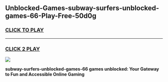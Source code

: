 
## Unblocked-Games-subway-surfers-unblocked-games-66-Play-Free-50d0g
<h3>
<a href="https://premium76.site?title=subway-surfers-unblocked-games-66&ref=10A">CLICK TO PLAY</a></h3>
<hr>

<h3>
<a href="https://premium76.site?title=subway-surfers-unblocked-games-66&ref=10A">CLICK 2 PLAY</a>
  
</h3>

<a href="https://premium76.site?title=subway-surfers-unblocked-games-66&ref=10A"><img src="https://clearcache.store/games.png"></a>


**subway-surfers-unblocked-games-66 games unblocked: Your Gateway to Fun and Accessible Online Gaming**
